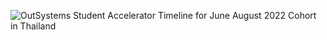 ![OutSystems Student Accelerator Timeline for June August 2022 Cohort in Thailand](https://user-images.githubusercontent.com/10005645/172339181-4b5a98af-c3b8-4b5d-ae0e-d534ca198a25.png)
